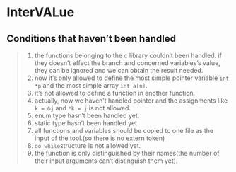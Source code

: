# InterVALue





## Conditions that haven’t been handled

> 1. the functions belonging to the c library couldn’t been handled.
     if they doesn’t effect the branch and concerned variables’s value, they can be ignored and we can obtain the result needed.
> 2. now it’s only allowed to define the most simple pointer variable `int *p` and the most simple array `int a[n]`.
> 3. it’s not allowed to define a function in another function.
> 4. actually, now we haven’t handled pointer and the assignments like `k = &j` and `*k = j` is not allowed.
> 5. enum type hasn’t been handled yet.
> 6. static type hasn’t been handled yet.
> 7. all functions and variables should be copied to one file as the input of the tool.(so there is no extern token)
> 8. `do_while`structure is not allowed yet.
> 9. the function is only distinguished by their names(the number of their input arguments can’t distinguish them yet).
